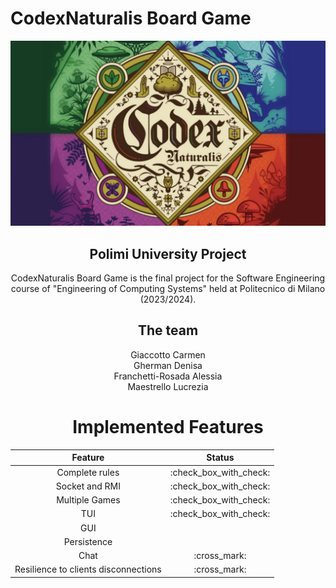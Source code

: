# CodexNaturalis Board Game
![](CodexNaturalis/src/main/resources/logo.jpg)

<div style="text-align: center;">
  
## Polimi University Project
CodexNaturalis Board Game is the final project for the Software Engineering course of "Engineering of Computing Systems" held at Politecnico di Milano (2023/2024).

## The team
Giaccotto Carmen <br>
Gherman Denisa <br>
Franchetti-Rosada Alessia <br>
Maestrello Lucrezia <br>

# Implemented Features

| Feature                              |   Status                |
|--------------------------------------|-------------------------|
| Complete rules                       | :check_box_with_check:  |
| Socket and RMI                       | :check_box_with_check:  |
| Multiple Games                       | :check_box_with_check:  |
| TUI                                  | :check_box_with_check:  |
| GUI                                  |                         |
| Persistence                          |                         |
| Chat                                 | :cross_mark:            |
| Resilience to clients disconnections | :cross_mark:            |

